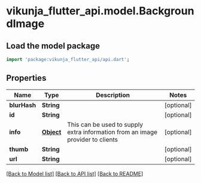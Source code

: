 # vikunja_flutter_api.model.BackgroundImage

## Load the model package
```dart
import 'package:vikunja_flutter_api/api.dart';
```

## Properties
Name | Type | Description | Notes
------------ | ------------- | ------------- | -------------
**blurHash** | **String** |  | [optional] 
**id** | **String** |  | [optional] 
**info** | [**Object**](.md) | This can be used to supply extra information from an image provider to clients | [optional] 
**thumb** | **String** |  | [optional] 
**url** | **String** |  | [optional] 

[[Back to Model list]](../README.md#documentation-for-models) [[Back to API list]](../README.md#documentation-for-api-endpoints) [[Back to README]](../README.md)


